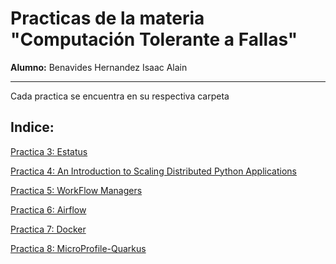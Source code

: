 # Practicas de la materia "Computación Tolerante a Fallas"
**Alumno:** Benavides Hernandez Isaac Alain

---

Cada practica se encuentra en su respectiva carpeta
## Indice:
[Practica 3: Estatus](https://github.com/isaac-bh/Computacion-Tolerante-a-Fallas/tree/main/3.%20Estatus)

[Practica 4: An Introduction to Scaling Distributed Python Applications](https://github.com/isaac-bh/Computacion-Tolerante-a-Fallas/tree/main/4.%20Introduction%20to%20Scaling%20Distributed%20Python%20Applications)

[Practica 5: WorkFlow Managers](https://github.com/isaac-bh/Computacion-Tolerante-a-Fallas/tree/main/5.%20Workflow%20Managers)

[Practica 6: Airflow](https://github.com/isaac-bh/Computacion-Tolerante-a-Fallas/tree/main/6.%20Airflow)

[Practica 7: Docker](https://github.com/isaac-bh/Computacion-Tolerante-a-Fallas/tree/main/7.%20Docker)

[Practica 8: MicroProfile-Quarkus](https://github.com/isaac-bh/Computacion-Tolerante-a-Fallas/tree/main/8.%20Microprofile-Quarkus)
